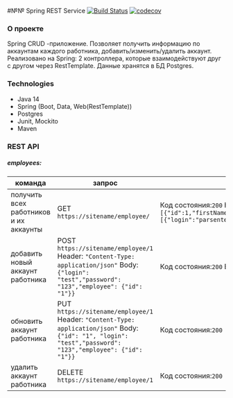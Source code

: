 #№№ Spring REST Service
[![Build Status](https://travis-ci.com/denisRudie/job4j-rest-service.svg?branch=main)](https://travis-ci.com/denisRudie/job4j-rest-service)
[![codecov](https://codecov.io/gh/denisRudie/job4j-rest-service/branch/main/graph/badge.svg)](https://codecov.io/gh/denisRudie/job4j-rest-service)

### О проекте
Spring CRUD
-приложение. Позволяет получить информацию по аккаунтам каждого работника, добавить/изменить/удалить аккаунт. Реализовано на Spring: 2 контроллера, которые взаимодействуют друг с другом через RestTemplate. Данные хранятся в БД Postgres.

### Technologies
* Java 14
* Spring (Boot, Data, Web(RestTemplate))
* Postgres
* Junit, Mockito
* Maven

### REST API
##### employees:
| команда                                 | запрос                                                                | ответ                                              |
|-----------------------------------------|-----------------------------------------------------------------------|----------------------------------------------------|
| получить всех работников и их аккаунты | GET ```https://sitename/employee/``` | Код состояния:```200``` Header: ```"Content-Type: application/json"```  Body: ```[{"id":1,"firstName":"denis","lastName":"petrov","inn":123321123321123,"hired":null,"accounts":[{"login":"parsentev","password":"123"}]}]``` |
| добавить новый аккаунт работника | POST ```https://sitename/employee/1``` Header: ```"Content-Type: application/json"``` Body: ```{"login": "test","password": "123","employee": {"id": "1"}}``` | Код состояния:```200``` Body: ```{"id": "1", "login": "test","password": "123","employee": {"id": "1"}}```|
| обновить аккаунт работника | PUT ```https://sitename/employee/1```  Header: ```"Content-Type: application/json"``` Body: ```{"id": "1", "login": "test","password": "123","employee": {"id": "1"}}``` | Код состояния:```200``` |
| удалить аккаунт работника | DELETE ```https://sitename/employee/1``` | Код состояния:```200``` |
